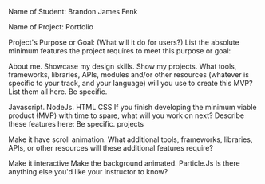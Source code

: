 Name of Student: Brandon James Fenk

Name of Project: Portfolio

Project's Purpose or Goal: (What will it do for users?) List the absolute minimum features the project requires to meet this purpose or goal:

About me.
Showcase my design skills.
Show my projects.
What tools, frameworks, libraries, APIs, modules and/or other resources (whatever is specific to your track, and your language) will you use to create this MVP? List them all here. Be specific.

Javascript.
NodeJs.
HTML
CSS
If you finish developing the minimum viable product (MVP) with time to spare, what will you work on next? Describe these features here: Be specific. projects

Make it have scroll animation.
What additional tools, frameworks, libraries, APIs, or other resources will these additional features require?

Make it interactive
Make the background animated.
Particle.Js
Is there anything else you'd like your instructor to know?